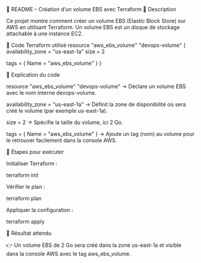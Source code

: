 📘 README – Création d’un volume EBS avec Terraform
🔹 Description

Ce projet montre comment créer un volume EBS (Elastic Block Store) sur AWS en utilisant Terraform.
Un volume EBS est un disque de stockage attachable à une instance EC2.

🔹 Code Terraform utilisé
resource "aws_ebs_volume" "devops-volume" {
  availability_zone = "us-east-1a"
  size              = 2

  tags = {
    Name = "aws_ebs_volume"
  }
}

🔹 Explication du code

resource "aws_ebs_volume" "devops-volume"
→ Déclare un volume EBS avec le nom interne devops-volume.

availability_zone = "us-east-1a"
→ Définit la zone de disponibilité où sera créé le volume (par exemple us-east-1a).

size = 2
→ Spécifie la taille du volume, ici 2 Go.

tags = { Name = "aws_ebs_volume" }
→ Ajoute un tag (nom) au volume pour le retrouver facilement dans la console AWS.

🔹 Étapes pour exécuter

Initialiser Terraform :

terraform init


Vérifier le plan :

terraform plan


Appliquer la configuration :

terraform apply

🔹 Résultat attendu

👉 Un volume EBS de 2 Go sera créé dans la zone us-east-1a et visible dans la console AWS avec le tag aws_ebs_volume.